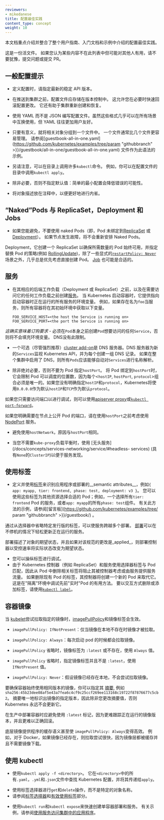 ```yaml
---
reviewers:
- mikedanese
title: 配置最佳实践
content_type: concept
weight: 10
---
```

<!--
---
reviewers:
- mikedanese
title: Configuration Best Practices
content_type: concept
weight: 10
---
-->

<!-- overview -->
<!--
This document highlights and consolidates configuration best practices that are introduced throughout the user guide, Getting Started documentation, and examples.
-->
本文档重点介绍并整合了整个用户指南、入门文档和示例中介绍的配置最佳实践。

<!--
This is a living document. If you think of something that is not on this list but might be useful to others, please don't hesitate to file an issue or submit a PR.
-->
这是一份活文件。
如果您认为某些内容不在此列表中但可能对其他人有用，请不要犹豫，提交问题或提交 PR。


<!-- body -->
<!--
## General Configuration Tips
-->
## 一般配置提示

<!--
- When defining configurations, specify the latest stable API version.
-->
- 定义配置时，请指定最新的稳定 API 版本。

<!--
- Configuration files should be stored in version control before being pushed to the cluster. This allows you to quickly roll back a configuration change if necessary. It also aids cluster re-creation and restoration.
-->
- 在推送到集群之前，配置文件应存储在版本控制中。
 这允许您在必要时快速回滚配置更改。
 它还有助于集群重新创建和恢复。 

<!--
- Write your configuration files using YAML rather than JSON. Though these formats can be used interchangeably in almost all scenarios, YAML tends to be more user-friendly.
-->
- 使用 YAML 而不是 JSON 编写配置文件。虽然这些格式几乎可以在所有场景中互换使用，但 YAML 往往更加用户友好。

<!--
- Group related objects into a single file whenever it makes sense. One file is often easier to manage than several. See the [guestbook-all-in-one.yaml](https://github.com/kubernetes/examples/tree/ param "githubbranch" >}}/guestbook/all-in-one/guestbook-all-in-one.yaml) file as an example of this syntax.
-->
- 只要有意义，就将相关对象分组到一个文件中。
 一个文件通常比几个文件更容易管理。
 请参阅[guestbook-all-in-one.yaml](https://github.com/kubernetes/examples/tree/param "githubbranch" >}}/guestbook/all-in-one/guestbook-all-in-one.yaml) 文件作为此语法的示例。

<!--
- Note also that many `kubectl` commands can be called on a directory. For example, you can call `kubectl apply` on a directory of config files.
-->
- 另请注意，可以在目录上调用许多`kubectl`命令。
 例如，你可以在配置文件的目录中调用`kubectl apply`。

<!--
- Don't specify default values unnecessarily: simple, minimal configuration will make errors less likely.
-->
- 除非必要，否则不指定默认值：简单的最小配置会降低错误的可能性。

<!--
- Put object descriptions in annotations, to allow better introspection.
-->
- 将对象描述放在注释中，以便更好地进行内省。


<!--
## "Naked" Pods vs ReplicaSets, Deployments, and Jobs
-->
## “Naked”Pods 与 ReplicaSet，Deployment 和 Jobs

<!--
- Don't use naked Pods (that is, Pods not bound to a [ReplicaSet](/docs/concepts/workloads/controllers/replicaset/) or [Deployment](/docs/concepts/workloads/controllers/deployment/)) if you can avoid it. Naked Pods will not be rescheduled in the event of a node failure.
-->
- 如果您能避免，不要使用 naked Pods（即，Pod 未绑定到[ReplicaSet](/docs/concepts/workloads/controllers/replicaset/) 或[Deployment](/docs/concepts/workloads/controllers/deployment/)）。
 如果节点发生故障，将不会重新安排 Naked Pods。

<!--
  A Deployment, which both creates a ReplicaSet to ensure that the desired number of Pods is always available, and specifies a strategy to replace Pods (such as [RollingUpdate](/docs/concepts/workloads/controllers/deployment/#rolling-update-deployment)), is almost always preferable to creating Pods directly, except for some explicit [`restartPolicy: Never`](/docs/concepts/workloads/pods/pod-lifecycle/#restart-policy) scenarios. A [Job](/docs/concepts/workloads/controllers/jobs-run-to-completion/) may also be appropriate.
-->
  Deployment，它创建一个 ReplicaSet 以确保所需数量的 Pod 始终可用，并指定替换 Pod 的策略(例如 [RollingUpdate](/docs/concepts/workloads/controllers/deployment/#rolling-update-deployment))，除了一些显式的[`restartPolicy: Never`](/docs/concepts/workloads/pods/pod-lifecycle/#restart-policy)场景之外，几乎总是优先考虑直接创建 Pod。
[Job](/docs/concepts/workloads/controllers/jobs-run-to-completion/) 也可能是合适的。


<!--
## Services
-->
## 服务

<!--
- Create a [Service](/docs/concepts/services-networking/service/) before its corresponding backend workloads (Deployments or ReplicaSets), and before any workloads that need to access it. When Kubernetes starts a container, it provides environment variables pointing to all the Services which were running when the container was started. For example, if a Service named `foo` exists, all containers will get the following variables in their initial environment:
-->
- 在其相应的后端工作负载（Deployment 或 ReplicaSet）之前，以及在需要访问它的任何工作负载之前创建[服务](/docs/concepts/services-networking/service/)。
 当 Kubernetes 启动容器时，它提供指向启动容器时正在运行的所有服务的环境变量。
 例如，如果存在名为`foo`当服务，则所有容器将在其初始环境中获取以下变量。

  ```shell
  FOO_SERVICE_HOST=<the host the Service is running on>
  FOO_SERVICE_PORT=<the port the Service is running on>
  ```

<!--
  *This does imply an ordering requirement* - any `Service` that a `Pod` wants to access must be created before the `Pod` itself, or else the environment variables will not be populated.  DNS does not have this restriction.
-->
  *这确实意味着订购要求* - 必须在`Pod`本身之前创建`Pod`想要访问的任何`Service`，否则将不会填充环境变量。
   DNS没有此限制。

<!--
- An optional (though strongly recommended) [cluster add-on](/docs/concepts/cluster-administration/addons/) is a DNS server.  The
DNS server watches the Kubernetes API for new `Services` and creates a set of DNS records for each.  If DNS has been enabled throughout the cluster then all `Pods` should be able to do name resolution of `Services` automatically.
-->
- 一个可选（尽管强烈推荐）[cluster add-on](/docs/concepts/cluster-administration/addons/)是 DNS 服务器。DNS 服务器为新的`Services`监视 Kubernetes API，并为每个创建一组 DNS 记录。
  如果在整个集群中启用了 DNS，则所有`Pods`应该能够自动对`Services`进行名称解析。

<!--
- Don't specify a `hostPort` for a Pod unless it is absolutely necessary. When you bind a Pod to a `hostPort`, it limits the number of places the Pod can be scheduled, because each <`hostIP`, `hostPort`, `protocol`> combination must be unique. If you don't specify the `hostIP` and `protocol` explicitly, Kubernetes will use `0.0.0.0` as the default `hostIP` and `TCP` as the default `protocol`.
-->
- 除非绝对必要，否则不要为 Pod 指定`hostPort`。
  将 Pod 绑定到`hostPort`时，它会限制 Pod 可以调度的位置数，因为每个<`hostIP`, `hostPort`, `protocol`>组合必须是唯一的。如果您没有明确指定`hostIP`和`protocol`，Kubernetes将使用`0.0.0.0`作为默认`hostIP`和`TCP`作为默认`protocol`。

<!--
  If you only need access to the port for debugging purposes, you can use the [apiserver proxy](/docs/tasks/access-application-cluster/access-cluster/#manually-constructing-apiserver-proxy-urls) or [`kubectl port-forward`](/docs/tasks/access-application-cluster/port-forward-access-application-cluster/).
-->
  如果您只需要访问端口以进行调试，则可以使用[apiserver proxy](/docs/tasks/access-application-cluster/access-cluster/#manually-constructing-apiserver-proxy-urls)或[`kubectl port-forward`](/docs/tasks/access-application-cluster/port-forward-access-application-cluster/)。

<!--
  If you explicitly need to expose a Pod's port on the node, consider using a [NodePort](/docs/concepts/services-networking/service/#nodeport) Service before resorting to `hostPort`.
-->
  如果您明确需要在节点上公开 Pod 的端口，请在使用`hostPort`之前考虑使用[NodePort](/docs/concepts/services-networking/service/#nodeport) 服务。

<!--
- Avoid using `hostNetwork`, for the same reasons as `hostPort`.
-->
- 避免使用`hostNetwork`，原因与`hostPort`相同。

<!--
- Use [headless Services](/docs/concepts/services-networking/service/#headless-
services) (which have a `ClusterIP` of `None`) for easy service discovery when you don't need `kube-proxy` load balancing.
-->
- 当您不需要`kube-proxy`负载平衡时，使用 [无头服务](/docs/concepts/services-networking/service/#headless-
services)  (具有`None`的`ClusterIP`)以便于服务发现。

<!--
## Using Labels
-->
## 使用标签

<!--
- Define and use [labels](/docs/concepts/overview/working-with-objects/labels/) that identify __semantic attributes__ of your application or Deployment, such as `{ app: myapp, tier: frontend, phase: test, deployment: v3 }`. You can use these labels to select the appropriate Pods for other resources; for example, a Service that selects all `tier: frontend` Pods, or all `phase: test` components of `app: myapp`. See the [guestbook](https://github.com/kubernetes/examples/tree/ param "githubbranch" >}}/guestbook/) app for examples of this approach.
-->
- 定义并使用[标签](/docs/concepts/overview/working-with-objects/labels/)来识别应用程序或部署的__semantic attributes__，例如`{ app: myapp, tier: frontend, phase: test, deployment: v3 }`。
  您可以使用这些标签为其他资源选择合适的 Pod；例如，一个选择所有`tier: frontend` Pod 的服务，或者`app: myapp`的所有`phase: test`组件。
  有关此方法的示例，请参阅[留言板](https://github.com/kubernetes/examples/tree/ param "githubbranch" >}}/guestbook/) 。

<!--
A Service can be made to span multiple Deployments by omitting release-specific labels from its selector. [Deployments](/docs/concepts/workloads/controllers/deployment/) make it easy to update a running service without downtime.
-->
通过从选择器中省略特定发行版的标签，可以使服务跨越多个部署。
[部署](/docs/concepts/workloads/controllers/deployment/)可以在不停机的情况下轻松更新正在运行的服务。

<!--
A desired state of an object is described by a Deployment, and if changes to that spec are _applied_, the deployment controller changes the actual state to the desired state at a controlled rate.
-->
部署描述了对象的期望状态，并且如果对该规范的更改是_applied_，则部署控制器以受控速率将实际状态改变为期望状态。

<!--
- You can manipulate labels for debugging. Because Kubernetes controllers (such as ReplicaSet) and Services match to Pods using selector labels, removing the relevant labels from a Pod will stop it from being considered by a controller or from being served traffic by a Service. If you remove the labels of an existing Pod, its controller will create a new Pod to take its place. This is a useful way to debug a previously "live" Pod in a "quarantine" environment. To interactively remove or add labels, use [`kubectl label`](/docs/reference/generated/kubectl/kubectl-commands#label).
-->
- 您可以操纵标签进行调试。
- 由于 Kubernetes 控制器（例如 ReplicaSet）和服务使用选择器标签与 Pod 匹配，因此从 Pod 中删除相关标签将阻止其被控制器考虑或由服务提供服务流量。
  如果删除现有 Pod 的标签，其控制器将创建一个新的 Pod 来取代它。
  这是在"隔离"环境中调试先前"实时"Pod 的有用方法。
  要以交互方式删除或添加标签，请使用[`kubectl label`](/docs/reference/generated/kubectl/kubectl-commands#label)。

<!--
## Container Images
-->
## 容器镜像

<!--
The [imagePullPolicy](/docs/concepts/containers/images/#updating-images) and the tag of the image affect when the [kubelet](/docs/admin/kubelet/) attempts to pull the specified image.
-->
当 [kubelet](/docs/admin/kubelet/)尝试拉取指定的镜像时，[imagePullPolicy](/docs/concepts/containers/images/#升级镜像)和镜像标签会生效。

<!--
- `imagePullPolicy: IfNotPresent`: the image is pulled only if it is not already present locally.
-->
- `imagePullPolicy: IfNotPresent`：仅当镜像在本地不存在时镜像才被拉取。

<!--
- `imagePullPolicy: Always`: the image is pulled every time the pod is started.
-->
- `imagePullPolicy: Always`：每次启动 pod 的时候都会拉取镜像。

<!--
- `imagePullPolicy` is omitted and either the image tag is `:latest` or it is omitted: `Always` is applied.
-->
- `imagePullPolicy` 省略时，镜像标签为 `:latest` 或不存在，使用 `Always` 值。

<!--
- `imagePullPolicy` is omitted and the image tag is present but not `:latest`: `IfNotPresent` is applied.
-->
- `imagePullPolicy` 省略时，指定镜像标签并且不是 `:latest`，使用 `IfNotPresent` 值。

<!--
- `imagePullPolicy: Never`: the image is assumed to exist locally. No attempt is made to pull the image.
-->
- `imagePullPolicy: Never`：假设镜像已经存在本地，不会尝试拉取镜像。

<!--
To make sure the container always uses the same version of the image, you can specify its [digest](https://docs.docker.com/engine/reference/commandline/pull/#pull-an-image-by-digest-immutable-identifier), for example `sha256:45b23dee08af5e43a7fea6c4cf9c25ccf269ee113168c19722f87876677c5cb2`. The digest uniquely identifies a specific version of the image, so it is never updated by Kubernetes unless you change the digest value.
-->

要确保容器始终使用相同版本的镜像，你可以指定其 [摘要](https://docs.docker.com/engine/reference/commandline/pull/#pull-an-image-by-digest-immutable-identifier), 例如`sha256:45b23dee08af5e43a7fea6c4cf9c25ccf269ee113168c19722f87876677c5cb2`。
摘要唯一地标识出镜像的指定版本，因此除非您更改摘要值，否则 Kubernetes 永远不会更新它。

<!--
You should avoid using the `:latest` tag when deploying containers in production as it is harder to track which version of the image is running and more difficult to roll back properly.
-->

在生产中部署容器时应避免使用 `:latest` 标记，因为更难跟踪正在运行的镜像版本，并且更难以正确回滚。 

<!--
The caching semantics of the underlying image provider make even `imagePullPolicy: Always` efficient. With Docker, for example, if the image already exists, the pull attempt is fast because all image layers are cached and no image download is needed.
-->

底层镜像提供程序的缓存语义甚至使 `imagePullPolicy: Always`变得高效。
例如，对于 Docker，如果镜像已经存在，则拉取尝试很快，因为镜像层都被缓存并且不需要镜像下载。


<!--
## Using kubectl
-->
## 使用 kubectl

<!--
- Use `kubectl apply -f <directory>`. This looks for Kubernetes configuration in all `.yaml`, `.yml`, and `.json` files in `<directory>` and passes it to `apply`.
-->
- 使用`kubectl apply -f <directory>`。
  它在`<directory>`中的所有`.yaml`，`.yml`和`.json`文件中查找 Kubernetes 配置，并将其传递给`apply`。

<!--
- Use label selectors for `get` and `delete` operations instead of specific object names. See the sections on [label selectors](/docs/concepts/overview/working-with-objects/labels/#label-selectors) and [using labels effectively](/docs/concepts/cluster-administration/manage-deployment/#using-labels-effectively).
-->
- 使用标签选择器进行`get`和`delete`操作，而不是特定的对象名称。
- 请参阅[标签选择器](/docs/concepts/overview/working-with-objects/labels/#label-selectors)和[有效使用标签](/docs/concepts/cluster-administration/manage-deployment/#using-labels-effectively)部分。

<!--
- Use `kubectl run` and `kubectl expose` to quickly create single-container Deployments and Services. See [Use a Service to Access an Application in a Cluster](/docs/tasks/access-application-cluster/service-access-application-cluster/) for an example.
-->
- 使用`kubectl run`和`kubectl expose`来快速创建单容器部署和服务。
  有关示例，请参阅[使用服务访问集群中的应用程序](/docs/tasks/access-application-cluster/service-access-application-cluster/)。


